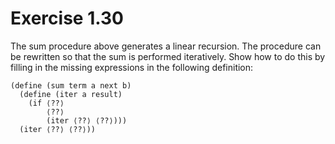 # Exercise 1.30

The sum procedure above generates a linear recursion. The procedure can be
rewritten so that the sum is performed iteratively. Show how to do this by
filling in the missing expressions in the following definition:

```racket
(define (sum term a next b)
  (define (iter a result)
    (if ⟨??⟩
        ⟨??⟩
        (iter ⟨??⟩ ⟨??⟩)))
  (iter ⟨??⟩ ⟨??⟩))
```

